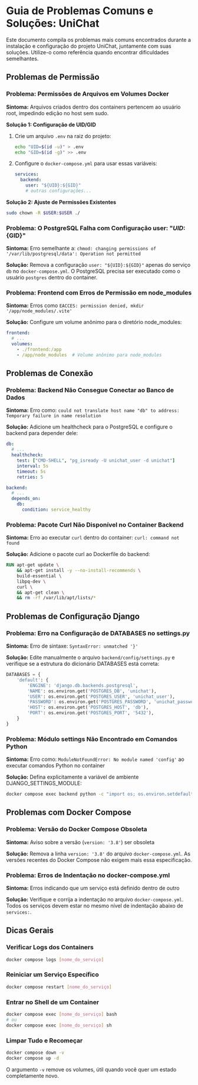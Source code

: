 # Guia de Problemas Comuns e Soluções: UniChat

Este documento compila os problemas mais comuns encontrados durante a instalação e configuração do projeto UniChat, juntamente com suas soluções. Utilize-o como referência quando encontrar dificuldades semelhantes.

## Problemas de Permissão

### Problema: Permissões de Arquivos em Volumes Docker

**Sintoma:** 
Arquivos criados dentro dos containers pertencem ao usuário root, impedindo edição no host sem sudo.

**Solução 1: Configuração de UID/GID**
1. Crie um arquivo `.env` na raiz do projeto:
   ```bash
   echo "UID=$(id -u)" > .env
   echo "GID=$(id -g)" >> .env
   ```

2. Configure o `docker-compose.yml` para usar essas variáveis:
   ```yaml
   services:
     backend:
       user: "${UID}:${GID}"
       # outras configurações...
   ```

**Solução 2: Ajuste de Permissões Existentes**
```bash
sudo chown -R $USER:$USER ./
```

### Problema: O PostgreSQL Falha com Configuração user: "${UID}:${GID}"

**Sintoma:**
Erro semelhante a: `chmod: changing permissions of '/var/lib/postgresql/data': Operation not permitted`

**Solução:**
Remova a configuração `user: "${UID}:${GID}"` apenas do serviço `db` no `docker-compose.yml`. O PostgreSQL precisa ser executado como o usuário `postgres` dentro do container.

### Problema: Frontend com Erros de Permissão em node_modules

**Sintoma:**
Erros como `EACCES: permission denied, mkdir '/app/node_modules/.vite'`

**Solução:**
Configure um volume anônimo para o diretório node_modules:
```yaml
frontend:
  # ...
  volumes:
    - ./frontend:/app
    - /app/node_modules  # Volume anônimo para node_modules
```

## Problemas de Conexão

### Problema: Backend Não Consegue Conectar ao Banco de Dados

**Sintoma:**
Erro como: `could not translate host name "db" to address: Temporary failure in name resolution`

**Solução:**
Adicione um healthcheck para o PostgreSQL e configure o backend para depender dele:

```yaml
db:
  # ...
  healthcheck:
    test: ["CMD-SHELL", "pg_isready -U unichat_user -d unichat"]
    interval: 5s
    timeout: 5s
    retries: 5

backend:
  # ...
  depends_on:
    db:
      condition: service_healthy
```

### Problema: Pacote Curl Não Disponível no Container Backend

**Sintoma:**
Erro ao executar `curl` dentro do container: `curl: command not found`

**Solução:**
Adicione o pacote curl ao Dockerfile do backend:
```Dockerfile
RUN apt-get update \
    && apt-get install -y --no-install-recommends \
    build-essential \
    libpq-dev \
    curl \
    && apt-get clean \
    && rm -rf /var/lib/apt/lists/*
```

## Problemas de Configuração Django

### Problema: Erro na Configuração de DATABASES no settings.py

**Sintoma:**
Erro de sintaxe: `SyntaxError: unmatched '}'`

**Solução:**
Edite manualmente o arquivo `backend/config/settings.py` e verifique se a estrutura do dicionário DATABASES está correta:

```python
DATABASES = {
    'default': {
        'ENGINE': 'django.db.backends.postgresql',
        'NAME': os.environ.get('POSTGRES_DB', 'unichat'),
        'USER': os.environ.get('POSTGRES_USER', 'unichat_user'),
        'PASSWORD': os.environ.get('POSTGRES_PASSWORD', 'unichat_password'),
        'HOST': os.environ.get('POSTGRES_HOST', 'db'),
        'PORT': os.environ.get('POSTGRES_PORT', '5432'),
    }
}
```

### Problema: Módulo settings Não Encontrado em Comandos Python

**Sintoma:**
Erro como: `ModuleNotFoundError: No module named 'config'` ao executar comandos Python no container

**Solução:**
Defina explicitamente a variável de ambiente DJANGO_SETTINGS_MODULE:

```bash
docker compose exec backend python -c "import os; os.environ.setdefault('DJANGO_SETTINGS_MODULE', 'config.settings'); import django; django.setup(); [resto do comando]"
```

## Problemas com Docker Compose

### Problema: Versão do Docker Compose Obsoleta

**Sintoma:**
Aviso sobre a versão (`version: '3.8'`) ser obsoleta

**Solução:**
Remova a linha `version: '3.8'` do arquivo `docker-compose.yml`. As versões recentes do Docker Compose não exigem mais essa especificação.

### Problema: Erros de Indentação no docker-compose.yml

**Sintoma:**
Erros indicando que um serviço está definido dentro de outro

**Solução:**
Verifique e corrija a indentação no arquivo `docker-compose.yml`. Todos os serviços devem estar no mesmo nível de indentação abaixo de `services:`.

## Dicas Gerais

### Verificar Logs dos Containers

```bash
docker compose logs [nome_do_serviço]
```

### Reiniciar um Serviço Específico

```bash
docker compose restart [nome_do_serviço]
```

### Entrar no Shell de um Container

```bash
docker compose exec [nome_do_serviço] bash
# ou
docker compose exec [nome_do_serviço] sh
```

### Limpar Tudo e Recomeçar

```bash
docker compose down -v
docker compose up -d
```

O argumento `-v` remove os volumes, útil quando você quer um estado completamente novo. 